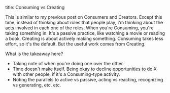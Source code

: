 title: Consuming vs Creating

This is similar to my previous post on Consumers and Creators. Except this time, instead of thinking about roles that people play, I'm thinking about the acts involved in each one of the roles. When you're Consuming, you're taking something in. It's a passive practice, like watching a movie or reading a book. Creating is about actively making something. Consuming takes less effort, so it's the default. But the useful work comes from Creating. 

What is the takeaway here?

- Taking note of when you're doing one over the other.
- Time doesn't make itself. Being okay to decline opportunities to do X with other people, if it's a Consuming-type activity.
- Noting the parallels to active vs passive, acting vs reacting, recognizing vs generating, etc. etc.
